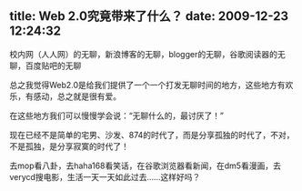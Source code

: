 title: Web 2.0究竟带来了什么？
date: 2009-12-23 12:24:32
---

校内网（人人网）的无聊，新浪博客的无聊，blogger的无聊，谷歌阅读器的无聊，百度贴吧的无聊

总之我觉得Web2.0是给我们提供了一个一个打发无聊时间的地方，这些地方有欢乐，有感动，总之就是很有爱。

在这些地方我们可以慢慢学会说：&ldquo;无聊什么的，最讨厌了！&rdquo;

现在已经不是简单的宅男、沙发、874的时代了，而是分享孤独的时代了，不对，不是孤独，是分享寂寞的时代了！

去mop看八卦，去haha168看笑话，在谷歌浏览器看新闻，在dm5看漫画，去verycd搜电影，生活一天一天如此过去&hellip;&hellip;这样好吗？